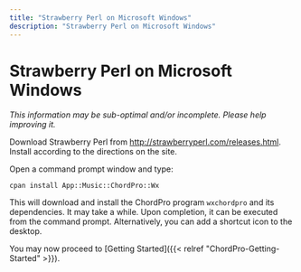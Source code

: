 ```yaml
---
title: "Strawberry Perl on Microsoft Windows"
description: "Strawberry Perl on Microsoft Windows"
---
```


# Strawberry Perl on Microsoft Windows

_This information may be sub-optimal and/or incomplete. Please help improving it._

Download Strawberry Perl from <http://strawberryperl.com/releases.html>.
Install according to the directions on the site.

Open a command prompt window and type:

`cpan install App::Music::ChordPro::Wx`

This will download and install the ChordPro program `wxchordpro` and
its dependencies. It may take a while. Upon completion, it can be executed from the command prompt. Alternatively, you can add a shortcut icon to the desktop.

You may now proceed to [Getting Started]({{< relref "ChordPro-Getting-Started" >}}).
